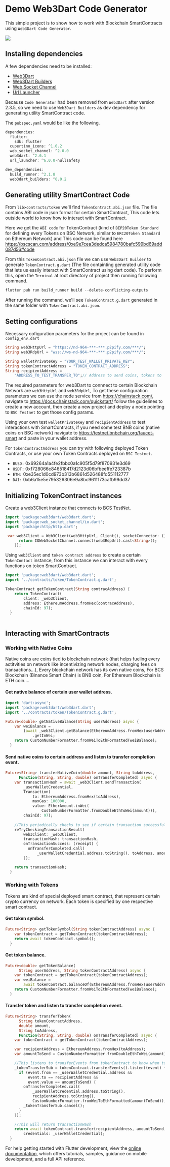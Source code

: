 # Demo Web3Dart Code Generator

This simple project is to show how to work with Blockchain SmartContracts using `Web3Dart Code Generator`.

![](https://github.com/truongpx396/demo-web3dart-code-generator/blob/master/images/test_result.png)

## Installing dependencies

A few dependencies need to be installed:

- [Web3Dart](https://pub.dev/packages/web3dart)
- [Web3Dart Builders](https://pub.dev/packages/web3dart_builders)
- [Web Socket Channel](https://pub.dev/packages/web_socket_channel)
- [Url Launcher](https://pub.dev/packages/url_launcher)

 Because `Code Generator` had been removed from `Web3Dart` after version 2.3.5, so we need to use `Web3Dart Builders` as dev dependency for generating utility SmartContract code.
 
 The `pubspec.yaml` would be like the following.

```dart
dependencies:
  flutter:
    sdk: flutter
  cupertino_icons: ^1.0.2
  web_socket_channel: ^2.0.0
  web3dart: ^2.6.1
  url_launcher: ^6.0.0-nullsafety

dev_dependencies:
  build_runner: ^2.1.8
  web3dart_builders: ^0.0.2
```
## Generating utility SmartContract Code

From `lib>contracts/token` we'll find `TokenContract.abi.json` file. The file contains ABI code in json format for certain SmartContract, This code lets outside world to know how to interact with SmartContract. 

Here we get the `ABI code` for TokenContract (kind of `BEP20Token Standard` for defining every Tokens on BSC Network, similar to `ERC20Token Standard` on Ethereum Network) and This code can be found here https://bscscan.com/address/0xe9e7cea3dedca5984780bafc599bd69add087d56#code

From this `TokenContract.abi.json` file we can use `Web3Dart Builder` to generate `TokenContract.g.dart` (The file containting generated utility code that lets us easily interact with SmartContract using dart code). To perform this, open the `Terminal` at root directory of project then running following command.

```dart
flutter pub run build_runner build --delete-conflicting-outputs
```
After running the command, we'll see `TokenContract.g.dart` generated in the same folder with `TokenContract.abi.json`.

## Setting configurations

Necessary cofiguration parameters for the project can be found in `config_env.dart`

```dart
String web3HttpUrl = "https://nd-964-***-***.p2pify.com/***/";
String web3RdpUrl = "wss://ws-nd-964-***-***.p2pify.com/***/";

String walletPrivateKey = "YOUR_TEST_WALLET_PRIVATE_KEY";
String tokenContractAddress = "TOKEN_CONTRACT_ADDRESS";
String recipientAddress =
    "ADDRESS_TO_TEST_TRANSFER_TO";// Address to send coins, tokens to
```

The required parameters for web3Dart to connnect to certain Blockchain Network are `web3HttpUrl` and `web3RdpUrl`, To get these configuration parameters we can use the node service from https://chainstack.com/, navigate to https://docs.chainstack.com/quickstart/ follow the guidelines to create a new account, then create a new project and deploy a node pointing to `BSC Testnet` to get those config params.

Using your own test `walletPrivateKey` and `recipientAddress` to test interactions with SmartContracts, if you need some test BNB coins (native coins on BSC network) navigate to https://testnet.bnbchain.org/faucet-smart and paste in your wallet address.

For `tokenContractAddress` you can try with following deployed Token Contracts, or use your own Token Contracts deployed on `BSC Testnet`.

- `BUSD:` 0x69264a1a4fe2fbbc0a1c905f5d79f870931e3d69
- `USDT:` 0xf728066c846518417d2123d06bfbeeffe723387b
- `ETH:` 0xe35ec1d0cd973b313b6861d526488fd551112777
- `DAI:` 0xb6a15e5e795326306e9a8bc9611173cafb99dd37

## Initializing TokenContract instances

Create a web3Client instance that connects to BCS TestNet.

```dart
import 'package:web3dart/web3dart.dart';
import 'package:web_socket_channel/io.dart';
import 'package:http/http.dart';

 var web3Client = Web3Client(web3HttpUrl, Client(), socketConnector: () {
      return IOWebSocketChannel.connect(web3RdpUrl).cast<String>();
    });
```

Using `web3Client` and `token contract address` to create a certain `TokenContact` instance, from this instance we can interact with every functions on token SmartContract.

```dart
import 'package:web3dart/web3dart.dart';
import '../contracts/token/TokenContract.g.dart';

TokenContract getTokenContract(String contracAddress) {
    return TokenContract(
        client: _web3Client,
        address: EthereumAddress.fromHex(contracAddress),
        chainId: 97);
  }
  
```
## Interacting with SmartContracts

### Working with Native Coins

Native coins are coins tied to blockchain network (that helps fueling every actitvities on network like incentivizing network nodes, charging fees on transactions...), Every blockchain network has its own native coins, For BCS Blockchain (Binance Smart Chain) is BNB coin, For Ethereum Blockchain is ETH coin....

#### Get native balance of certain user wallet address.

```dart
import 'dart:async';
import 'package:web3dart/web3dart.dart';
import '../contracts/token/TokenContract.g.dart';

Future<double> getNativeBalance(String userAddress) async {
    var weiBalance =
        (await _web3Client.getBalance(EthereumAddress.fromHex(userAddress)))
            .getInWei;
    return CustomNumberFormatter.fromWeiToEthFormatted(weiBalance);
  }
```

#### Send native coins to certain address and listen to transfer completion event.

```dart
Future<String> transferNativeCoin(double amount, String toAddress,
      Function(String, String, double) onTransferCompleted) async {
    var transactionHash = await _web3Client.sendTransaction(
        _userWalletCredential,
        Transaction(
            to: EthereumAddress.fromHex(toAddress),
            maxGas: 100000,
            value: EtherAmount.inWei(
                CustomNumberFormatter.fromDoubleEthToWei(amount))),
        chainId: 97);
        
    //This periodically checks to see if certain transaction successfully processed
    reTryCheckingTransactionResult(
        web3Client: _web3Client,
        transactionHash: transactionHash,
        onTransactionSuccess: (receipt) {
          onTransferCompleted.call(
              _userWalletCredential.address.toString(), toAddress, amount);
        });

    return transactionHash;
  }
```

### Working with Tokens

Tokens are kind of special deployed smart contract, that represent certain crypto currency on network. Each token is specified by one respective smart contract.

#### Get token symbol.

```dart
Future<String> getTokenSymbol(String tokenContractAddress) async {
    var tokenContract = getTokenContract(tokenContractAddress);
    return await tokenContract.symbol();
  }
```
#### Get token balance.

```dart
Future<double> getTokenBalance(
      String userAddress, String tokenContractAddress) async {
    var tokenContract = getTokenContract(tokenContractAddress);
    var weiBalance =
        await tokenContract.balanceOf(EthereumAddress.fromHex(userAddress));
    return CustomNumberFormatter.fromWeiToEthFormatted(weiBalance);
  }
```
#### Transfer token and listen to transfer completion event.

```dart
Future<String> transferToken(
      String tokenContractAddress,
      double amount,
      String toAddress,
      Function(String, String, double) onTransferCompleted) async {
    var tokenContract = getTokenContract(tokenContractAddress);

    var recipientAddress = EthereumAddress.fromHex(toAddress);
    var amountToSend = CustomNumberFormatter.fromDoubleEthToWei(amount);

    //This listens to transferEvents from tokenContract to know when tokentransfer completed
    _tokenTransferSub = tokenContract.transferEvents().listen((event) {
      if (event.from == _userWalletCredential.address &&
          event.to == recipientAddress &&
          event.value == amountToSend) {
        onTransferCompleted.call(
            _userWalletCredential.address.toString(),
            recipientAddress.toString(),
            CustomNumberFormatter.fromWeiToEthFormatted(amountToSend));
        _tokenTransferSub.cancel();
      }
    });

    //This will return transactionHash
    return await tokenContract.transfer(recipientAddress, amountToSend,
        credentials: _userWalletCredential);
  }
```

For help getting started with Flutter development, view the
[online documentation](https://docs.flutter.dev/), which offers tutorials,
samples, guidance on mobile development, and a full API reference.
